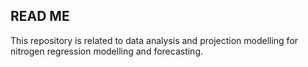 ## READ ME

This repository is related to data analysis and projection modelling for nitrogen regression modelling and forecasting.